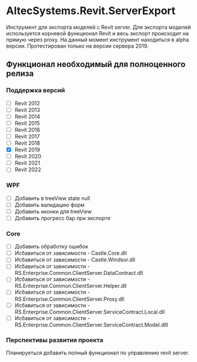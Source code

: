 ﻿# AltecSystems.Revit.ServerExport

Инструмент для экспорта моделей с Revit server. Для экспорта моделей используется корневой функционал Revit и весь экспорт происходит на прямую через proxy. На данный момент инструмент находиться в alpha версии. Протестирован только на версии сервера 2019.

## Функционал необходимый для полноценного релиза

### Поддержка версий 

- [ ] Revit 2012
- [ ] Revit 2013
- [ ] Revit 2014
- [ ] Revit 2015
- [ ] Revit 2016
- [ ] Revit 2017
- [ ] Revit 2018
- [x] Revit 2019
- [ ] Revit 2020
- [ ] Revit 2021
- [ ] Revit 2022

### WPF

- [ ] Добавить в treeView state null
- [ ] Добавить валидацию форм 
- [ ] Добавить иконки для treeView
- [ ] Добавить прогресс бар при экспорте 

### Core 

- [ ] Добавить обработку ошибок 
- [ ] Исбавиться от зависимости - Castle.Core.dll
- [ ] Исбавиться от зависимости - Castle.Windsor.dll
- [ ] Исбавиться от зависимости - RS.Enterprise.Common.ClientServer.DataContract.dll
- [ ] Исбавиться от зависимости - RS.Enterprise.Common.ClientServer.Helper.dll
- [ ] Исбавиться от зависимости - RS.Enterprise.Common.ClientServer.Proxy.dll
- [ ] Исбавиться от зависимости - RS.Enterprise.Common.ClientServer.ServiceContract.Local.dll
- [ ] Исбавиться от зависимости - RS.Enterprise.Common.ClientServer.ServiceContract.Model.dlll

### Перспективы развития проекта 

Планируеться добавить полный функционал по управлению revit server. 


